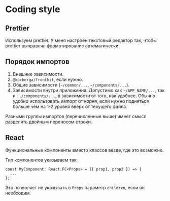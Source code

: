 # Coding style

## Prettier

Используем prettier. У меня настроен текстовый редактор так, чтобы prettier выправлял форматирование автоматически.

## Порядок импортов

1. Внешние зависимости.
2. `@kocherga/frontkit`, если нужно.
3. Общие зависимости (`~/common/...`, `~/components/...`).
4. Зависимости внутри приложения. Допустимо как `~/APP_NAME/...`, так и `../components/...`, в зависимости от того, как удобнее. Обычно удобно использовать импорт от корня, если нужно подняться больше чем на 1-2 уровня вверх от текущего файла.

Разными группы импортов (перечисленные выше) имеет смысл разделять двойным переносом строки.

## React

Функциональные компоненты вместо классов везде, где это возможно.

Тип компонентов указываем так:

```
const MyComponent: React.FC<Props> = ({ prop1, prop2 }) => {
  ...
};
```

Это позволяет не указывать в `Props` параметр `children`, если он необходим.
